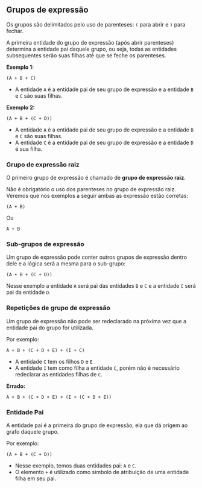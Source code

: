 ## Grupos de expressão <header-set anchor-name="expression-group" />

Os grupos são delimitados pelo uso de parenteses: `(` para abrir e `)` para fechar. 

A primeira entidade do grupo de expressão (após abrir parenteses) determina a entidade pai daquele grupo, ou seja, todas as entidades subsequentes serão suas filhas até que se feche os parenteses.

**Exemplo 1:**

``` 
(A + B + C)
```

* A entidade `A` é a entidade pai de seu grupo de expressão e a entidade `B` e `C` são suas filhas.

**Exemplo 2:**

``` 
(A + B + (C + D))
```

* A entidade `A` é a entidade pai de seu grupo de expressão e a entidade `B` e `C` são suas filhas.
* A entidade `C` é a entidade pai de seu grupo de expressão e a entidade `D` é sua filha.

### Grupo de expressão raiz <header-set anchor-name="expression-group-root" />

O primeiro grupo de expressão é chamado de **grupo de expressão raiz**.

Não é obrigatório o uso dos parenteses no grupo de expressão raiz. Veremos que nos exemplos a seguir ambas as expressão estão corretas:

``` 
(A + B)
```

Ou

``` 
A + B
```

### Sub-grupos de expressão <header-set anchor-name="expression-sub-group" />

Um grupo de expressão pode conter outros grupos de expressão dentro dele e a lógica será a mesma para o sub-grupo:

`(A + B + (C + D))`

Nesse exemplo a entidade `A` será pai das entidades `B` e `C` e a entidade `C` será pai da entidade `D`.

### Repetições de grupo de expressão <header-set anchor-name="expression-group-repeat" />

Um grupo de expressão não pode ser redeclarado na próxima vez que a entidade pai do grupo for utilizada.

Por exemplo: 

```
A + B + (C + D + E) + (I + C)
```

* A entidade `C` tem os filhos `D` e `E`
* A entidade `I` tem como filha a entidade `C`, porém não é necessário redeclarar as entidades filhas de `C`.

**Errado:**

```
A + B + (C + D + E) + (I + (C + D + E))
```

### Entidade Pai <header-set anchor-name="entity-parent" />

A entidade pai é a primeira do grupo de expressão, ela que dá origem ao grafo daquele grupo. 

Por exemplo:

`(A + B + (C + D))`

* Nesse exemplo, temos duas entidades pai: `A` e `C`.
* O elemento `+` é utilizado como simbolo de atribuição de uma entidade filha em seu pai.
